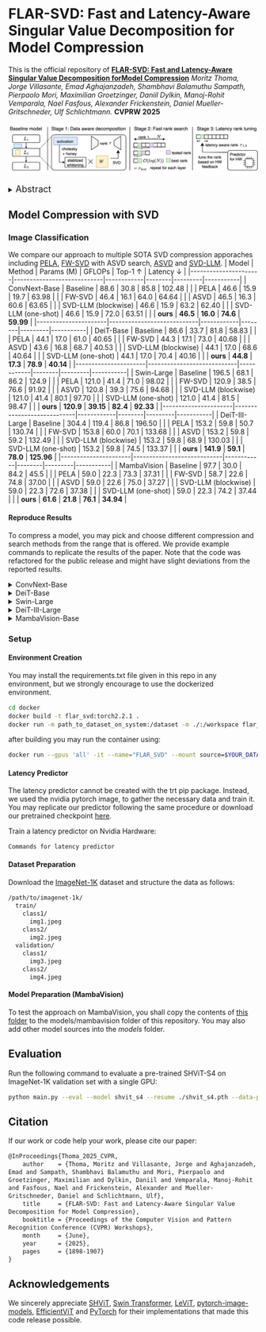 # FLAR-SVD: Fast and Latency-Aware Singular Value Decomposition for Model Compression

This is the official repository of
[**FLAR-SVD: Fast and Latency-Aware Singular Value Decomposition forModel Compression**](https://openaccess.thecvf.com/content/CVPR2025W/MAI/papers/Thoma_FLAR-SVD_Fast_and_Latency-Aware_Singular_Value_Decomposition_for_Model_Compression_CVPRW_2025_paper.pdf)
*Moritz Thoma, Jorge Villasante, Emad Aghajanzadeh, Shambhavi Balamuthu Sampath, Pierpaolo Mori, Maximilian Groetzinger, Daniil Dylkin, Manoj-Rohit Vemparala, Nael Fasfous, Alexander Frickenstein, Daniel Mueller-Gritschneder, Ulf Schlichtmann.* **CVPRW 2025**

![SHViT Performance](images/main_figure.png)

<details>
  <summary>
  <font size="+1">Abstract</font>
  </summary>
Advanced deep learning architectures have achieved exceptional prediction performance but come with significant computational demands, posing challenges for deployment on resource-constrained devices such as edge devices. While pruning techniques offer a way to reduce model complexity, they often lead to substantial accuracy loss and can require extensive retraining. Alternatively, Singular Value Decomposition (SVD) provides a promising solution by decomposing model weights into lower-dimensional representations, thus maintaining a closer representation of the original features and preserving accuracy. Despite progress in this domain, approaches targeted on vision model architectures typically rely on uniform compression or slow, computationally expensive rank search methods that do not account for latency improvements. In this paper, we introduce Fast, Latency-Aware Rank Singular Value Decomposition (FLAR-SVD), a novel approach that leverages inherent SVD properties to accelerate the rank search process and incorporates latency tuning to further optimize performance for hardware targets. We demonstrate the capability of our approach across CNN, ViT and Mamba architectures on both server and edge hardware. For DeiT we achieve 81.0 % accuracy on ImageNet with only 1 epoch of fine-tuning, while reducing latency by 30 % over the baseline.
</details>

## Model Compression with SVD
### Image Classification
We compare our approach to multiple SOTA SVD compression apporaches including [PELA](https://openaccess.thecvf.com/content/CVPR2024/html/Guo_PELA_Learning_Parameter-Efficient_Models_with_Low-Rank_Approximation_CVPR_2024_paper.html), [FW-SVD](https://arxiv.org/abs/2207.00112) with ASVD search, [ASVD](https://arxiv.org/abs/2312.05821) and [SVD-LLM](https://arxiv.org/abs/2403.07378).
| Model                | Method                     | Params (M) | GFLOPs | Top-1 ↑ | Latency ↓ |
|----------------------|----------------------------|------------|--------|---------|-----------|
| ConvNext-Base        | Baseline                   | 88.6       | 30.8   | 85.8    | 102.48    |
|                      | PELA                       | 46.6       | 15.9   | 19.7    | 63.98     |
|                      | FW-SVD                     | 46.4       | 16.1   | 64.0    | 64.64     |
|                      | ASVD                       | 46.5       | 16.3   | 60.6    | 63.65     |
|                      | SVD-LLM (blockwise)        | 46.6       | 15.9   | 63.2    | 62.40     |
|                      | SVD-LLM (one-shot)         | 46.6       | 15.9   | 72.0    | 63.51     |
|                      | **ours**                   | **46.5**   | **16.0** | **74.6** | **59.99** |
|----------------------|----------------------------|------------|--------|---------|-----------|
| DeiT-Base            | Baseline                   | 86.6       | 33.7   | 81.8    | 58.83     |
|                      | PELA                       | 44.1       | 17.0   | 61.0    | 40.65     |
|                      | FW-SVD                     | 44.3       | 17.1   | 73.0    | 40.68     |
|                      | ASVD                       | 43.6       | 16.8   | 68.7    | 40.53     |
|                      | SVD-LLM (blockwise)        | 44.1       | 17.0   | 68.6    | 40.64     |
|                      | SVD-LLM (one-shot)         | 44.1       | 17.0   | 70.4    | 40.16     |
|                      | **ours**                   | **44.8**   | **17.3** | **78.9** | **40.14** |
|----------------------|----------------------------|------------|--------|---------|-----------|
| Swin-Large           | Baseline                   | 196.5      | 68.1   | 86.2    | 124.9     |
|                      | PELA                       | 121.0      | 41.4   | 71.0    | 98.02     |
|                      | FW-SVD                     | 120.9      | 38.5   | 76.6    | 91.92     |
|                      | ASVD                       | 120.8      | 39.3   | 75.6    | 94.68     |
|                      | SVD-LLM (blockwise)        | 121.0      | 41.4   | 80.1    | 97.70     |
|                      | SVD-LLM (one-shot)         | 121.0      | 41.4   | 81.5    | 98.47     |
|                      | **ours**                   | **120.9**  | **39.15** | **82.4** | **92.33** |
|----------------------|----------------------------|------------|--------|---------|-----------|
| DeiT-III-Large       | Baseline                   | 304.4      | 119.4  | 86.8    | 196.50    |
|                      | PELA                       | 153.2      | 59.8   | 50.7    | 130.74    |
|                      | FW-SVD                     | 153.8      | 60.0   | 70.1    | 133.68    |
|                      | ASVD                       | 153.2      | 59.8   | 59.2    | 132.49    |
|                      | SVD-LLM (blockwise)        | 153.2      | 59.8   | 68.9    | 130.03    |
|                      | SVD-LLM (one-shot)         | 153.2      | 59.8   | 74.5    | 133.37    |
|                      | **ours**                   | **141.9**  | **59.1** | **78.0** | **125.96** |
|----------------------|----------------------------|------------|--------|---------|-----------|
| MambaVision          | Baseline                   | 97.7       | 30.0   | 84.2    | 45.5      |
|                      | PELA                       | 59.0       | 22.3   | 73.3    | 37.31     |
|                      | FW-SVD                     | 58.7       | 22.6   | 74.8    | 37.00     |
|                      | ASVD                       | 59.0       | 22.6   | 75.0    | 37.27     |
|                      | SVD-LLM (blockwise)        | 59.0       | 22.3   | 72.6    | 37.38     |
|                      | SVD-LLM (one-shot)         | 59.0       | 22.3   | 74.2    | 37.44     |
|                      | **ours**                   | **61.6**   | **21.8** | **76.1** | **34.94** |
#### Reproduce Results
To compress a model, you may pick and choose different compression and search methods from the range that is offered. We provide example commands to replicate the results of the paper. Note that the code was refactored for the public release and might have slight deviations from the reported results.
<style>
  /* Hide list bullets */
  ul {
      list-style-type: +; /* Remove bullets */
      padding-left: 25px; /* Remove default padding */
  }

  /* Indentation for nested lists */
  li {
      margin-left: 20px; /* Adjust indentation as needed */
  }
</style>
<details><!---ConvNeXt-->
  <summary>ConvNext-Base</summary>
  <ul>
    <details>
      <summary>PELA</summary>
      <ul><pre><code>python compress.py --svd_method svd --search_method uniform --compression_target 0.5 --model convnext_base.fb_in22k_ft_in1k > LOGS/ConvNext_PELA_50.log</code></pre></ul>
    </details>
    <details>
      <summary>FWSVD</summary>
      <ul><pre><code>python compress.py --svd_method fwsvd --search_method asvd --compression_target 0.5 --asvd_alpha 0.5 --calib_bs=128 --seed=280 --model convnext_base.fb_in22k_ft_in1k > LOGS/ConvNext_FWSVD_50.log</code></pre></ul>
    </details>
    <details>
      <summary>ASVD</summary>
      <ul><pre><code>python compress.py --svd_method asvd --search_method asvd --compression_target 0.5 --calib_bs=128 --seed=280 --model convnext_base.fb_in22k_ft_in1k > LOGS/ConvNext_ASVD_50.log</code></pre></ul>
    </details>
    <details>
      <summary>SVD-LLM</summary>
      <ul><li>One-shot</li>
      <pre><code>python compress.py --svd_method svd_llm --search_method uniform --compression_target 0.5 --calib_bs=128 --seed=280 --model convnext_base.fb_in22k_ft_in1k > LOGS/ConvNext_SVD-LLM_oneshot_50.log</code></pre>
      <li>Progressive</li>
      <pre><code>python compress.py --svd_method svd_llm --search_method uniform --compression_target 0.5 --calib_bs=128 --seed=280 --blockwise --stage_name stages --model convnext_base.fb_in22k_ft_in1k > LOGS/ConvNext_SVD-LLM_progr_50.log</code></pre></ul>
    </details>
    <details>
      <summary>FLAR-SVD</summary>
      <ul><pre><code>python compress.py --svd_method flar_svd --search_method flar_svd --error_threshold 0.011 --stage_name stages --calib_bs=128 --seed=280 --blockwise --model convnext_base.fb_in22k_ft_in1k > LOGS/ConvNext_FLAR_50.log</code></pre></ul>
    </details>
  </ul>
</details>

<details><!---DeiT-B-->
  <summary>DeiT-Base</summary>
  <ul>
    <details>
      <summary>PELA</summary>
      <ul><pre><code>python compress.py --svd_method svd --search_method uniform --compression_target 0.5 --model deit_base_patch16_224.fb_in1k > LOGS/DeiT_PELA_50.log</code></pre></ul>
    </details>
    <details>
      <summary>FWSVD</summary>
      <ul><pre><code>python compress.py --svd_method fwsvd --search_method asvd --compression_target 0.5 --asvd_alpha 0.5 --calib_bs=128 --seed=280 --model deit_base_patch16_224.fb_in1k > LOGS/DeiT_FWSVD_50.log</code></pre></ul>
    </details>
    <details>
      <summary>ASVD</summary>
      <ul><pre><code>python compress.py --svd_method asvd --search_method asvd --compression_target 0.5 --calib_bs=128 --seed=280 --model deit_base_patch16_224.fb_in1k > LOGS/DeiT_ASVD_50.log</code></pre></ul>
    </details>
    <details>
      <summary>SVD-LLM</summary>
      <ul><li>One-shot</li>
      <pre><code>python compress.py --svd_method svd_llm --search_method uniform --compression_target 0.5 --calib_bs=128 --seed=280 --model deit_base_patch16_224.fb_in1k > LOGS/DeiT_SVD-LLM_oneshot_50.log</code></pre>
      <li>Progressive</li>
      <pre><code>python compress.py --svd_method svd_llm --search_method uniform --compression_target 0.5 --calib_bs=128 --seed=280 --blockwise --model deit_base_patch16_224.fb_in1k > LOGS/DeiT_SVD-LLM_progr_50.log</code></pre></ul>
    </details>
    <details>
      <summary>FLAR-SVD</summary>
      <ul><pre><code>python compress.py --svd_method flar_svd --search_method flar_svd --error_threshold 0.015 --calib_bs=128 --seed=280 --blockwise --model deit_base_patch16_224.fb_in1k > LOGS/DeiT_FLAR_50.log</code></pre></ul>
    </details>
  </ul>
</details>

<details><!---Swin-L-->
  <summary>Swin-Large</summary>
  <ul>
    <details>
      <summary>PELA</summary>
      <ul><pre><code>python compress.py --svd_method svd --search_method uniform --compression_target 0.6 --model swin_large_patch4_window7_224.ms_in22k_ft_in1k > LOGS/SwinL_PELA_60.log</code></pre></ul>
    </details>
    <details>
      <summary>FWSVD</summary>
      <ul><pre><code>python compress.py --svd_method fwsvd --search_method asvd --compression_target 0.6 --asvd_alpha 0.5 --calib_bs=64 --seed=280 --model swin_large_patch4_window7_224.ms_in22k_ft_in1k > LOGS/SwinL_FWSVD_60.log</code></pre></ul>
    </details>
    <details>
      <summary>ASVD</summary>
      <ul><pre><code>python compress.py --svd_method asvd --search_method asvd --compression_target 0.6 --calib_bs=64 --seed=280 --model swin_large_patch4_window7_224.ms_in22k_ft_in1k > LOGS/SwinL_ASVD_60.log</code></pre></ul>
    </details>
    <details>
      <summary>SVD-LLM</summary>
      <ul><li>One-shot</li>
      <pre><code>python compress.py --svd_method svd_llm --search_method uniform --compression_target 0.6 --calib_bs=64 --seed=280 --model swin_large_patch4_window7_224.ms_in22k_ft_in1k > LOGS/SwinL_SVD-LLM_oneshot_60.log</code></pre>
      <li>Progressive</li>
      <pre><code>python compress.py --svd_method svd_llm --search_method uniform --compression_target 0.6 --calib_bs=64 --seed=280 --blockwise --stage_name layers --model swin_large_patch4_window7_224.ms_in22k_ft_in1k > LOGS/SwinL_SVD-LLM_progr_60.log</code></pre></ul>
    </details>
    <details>
      <summary>FLAR-SVD</summary>
      <ul><pre><code>python compress.py --svd_method flar_svd --search_method flar_svd --error_threshold 0.005 --stage_name layers --calib_bs=64 --seed=280 --blockwise --model swin_large_patch4_window7_224.ms_in22k_ft_in1k > LOGS/SwinL_FLAR_60.log</code></pre></ul>
    </details>
  </ul>
</details>

<details><!---Deit-III-L-->
  <summary>DeiT-III-Large</summary>
  <ul>
    <details>
      <summary>PELA</summary>
      <ul><pre><code>python compress.py --svd_method svd --search_method uniform --compression_target 0.5 --model deit3_large_patch16_224.fb_in22k_ft_in1k > LOGS/DeiTL_PELA_50.log</code></pre></ul>
    </details>
    <details>
      <summary>FWSVD</summary>
      <ul><pre><code>python compress.py --svd_method fwsvd --search_method asvd --compression_target 0.5 --asvd_alpha 0.5 --calib_bs=64 --seed=280 --model deit3_large_patch16_224.fb_in22k_ft_in1k > LOGS/DeiTL_FWSVD_50.log</code></pre></ul>
    </details>
    <details>
      <summary>ASVD</summary>
      <ul><pre><code>python compress.py --svd_method asvd --search_method asvd --compression_target 0.5 --calib_bs=64 --seed=280 --model deit3_large_patch16_224.fb_in22k_ft_in1k > LOGS/DeiTL_ASVD_50.log</code></pre></ul>
    </details>
    <details>
      <summary>SVD-LLM</summary>
      <ul><li>One-shot</li>
      <pre><code>python compress.py --svd_method svd_llm --search_method uniform --compression_target 0.5 --calib_bs=128 --seed=280 --model deit3_large_patch16_224.fb_in22k_ft_in1k > LOGS/DeiTL_SVD-LLM_oneshot_50.log</code></pre>
      <li>Progressive</li>
      <pre><code>python compress.py --svd_method svd_llm --search_method uniform --compression_target 0.5 --calib_bs=128 --seed=280 --blockwise --model deit3_large_patch16_224.fb_in22k_ft_in1k > LOGS/DeiTL_SVD-LLM_progr_50.log</code></pre></ul>
    </details>
    <details>
      <summary>FLAR-SVD</summary>
      <ul><pre><code>python compress.py --svd_method flar_svd --search_method flar_svd --error_threshold 0.0075 --calib_bs=128 --seed=280 --blockwise --model deit3_large_patch16_224.fb_in22k_ft_in1k > LOGS/DeiTL_FLAR_50.log</code></pre></ul>
    </details>
  </ul>
</details>

<details><!---MambaVision-B-->
  <summary>MambaVision-Base</summary>
  <ul>
    <details>
      <summary>PELA</summary>
      <ul><pre><code>python compress.py --svd_method svd --search_method uniform --compression_target 0.55 --model mamba_vision_B > LOGS/Mamba_PELA_55.log</code></pre></ul>
    </details>
    <details>
      <summary>FWSVD</summary>
      <ul><pre><code>python compress.py --svd_method fwsvd --search_method asvd --compression_target 0.55 --asvd_alpha 0.5 --calib_bs=128 --seed=280 --model mamba_vision_B > LOGS/Mamba_FWSVD_55.log</code></pre></ul>
    </details>
    <details>
      <summary>ASVD</summary>
      <ul><pre><code>python compress.py --svd_method asvd --search_method asvd --compression_target 0.55 --calib_bs=128 --seed=280 --model mamba_vision_B > LOGS/Mamba_ASVD_55.log</code></pre></ul>
    </details>
    <details>
      <summary>SVD-LLM</summary>
      <ul><li>One-shot</li>
      <pre><code>python compress.py --svd_method svd_llm --search_method uniform --compression_target 0.55 --calib_bs=128 --seed=280 --model mamba_vision_B > LOGS/Mamba_SVD-LLM_oneshot_55.log</code></pre>
      <li>Progressive</li>
      <pre><code>python compress.py --svd_method svd_llm --search_method uniform --compression_target 0.55 --calib_bs=128 --seed=280 --blockwise --stage_name levels --model mamba_vision_B > LOGS/Mamba_SVD-LLM_progr_55.log</code></pre></ul>
    </details>
    <details>
      <summary>FLAR-SVD</summary>
      <ul><pre><code>python compress.py --svd_method flar_svd --search_method flar_svd --error_threshold 0.006 --stage_name levels --blockwise --calib_bs=128 --seed=280 --model mamba_vision_B > LOGS/Mamba_FLAR_55.log</code></pre></ul>
    </details>
  </ul>
</details>

### Setup
#### Environment Creation
You may install the requirements.txt file given in this repo in any environment, but we strongly encourage to use the dockerized environment.
```bash
cd docker
docker build -t flar_svd:torch2.2.1 .
docker run -m path_to_dataset_on_system:/dataset -m ./:/workspace flar_svd:torch2.2.1
```
after building you may run the container using:
```bash
docker run --gpus 'all' -it --name="FLAR_SVD" --mount source=$YOUR_DATASETFOLDER,target=/data,type=bind,readonly --mount source=./,target=/workspace,type=bind flar_svd:torch2.2.1
```

#### Latency Predictor
The latency predictor cannot be created with the trt pip package. Instead, we used the nvidia pytorch image, to gather the necessary data and train it.
You may replicate our predictor following the same procedure or download our pretrained checkpoint [here](tbd).

Train a latency predictor on Nvidia Hardware:
```
Commands for latency predictor
```

#### Dataset Preparation

Download the [ImageNet-1K](http://image-net.org/) dataset and structure the data as follows:
```
/path/to/imagenet-1k/
  train/
    class1/
      img1.jpeg
    class2/
      img2.jpeg
  validation/
    class1/
      img3.jpeg
    class2/
      img4.jpeg
```

#### Model Preparation (MambaVision)
To test the approach on MambaVision, you shall copy the contents of [this folder](https://github.com/NVlabs/MambaVision/tree/main/mambavision/models) to the models/mambavision folder of this repository. You may also add other model sources into the *models* folder.

## Evaluation
Run the following command to evaluate a pre-trained SHViT-S4 on ImageNet-1K validation set with a single GPU:
```bash
python main.py --eval --model shvit_s4 --resume ./shvit_s4.pth --data-path $PATH_TO_IMAGENET --input-size 256
```

## Citation
If our work or code help your work, please cite our paper:
```
@InProceedings{Thoma_2025_CVPR,
    author    = {Thoma, Moritz and Villasante, Jorge and Aghajanzadeh, Emad and Sampath, Shambhavi Balamuthu and Mori, Pierpaolo and Groetzinger, Maximilian and Dylkin, Daniil and Vemparala, Manoj-Rohit and Fasfous, Nael and Frickenstein, Alexander and Mueller-Gritschneder, Daniel and Schlichtmann, Ulf},
    title     = {FLAR-SVD: Fast and Latency-Aware Singular Value Decomposition for Model Compression},
    booktitle = {Proceedings of the Computer Vision and Pattern Recognition Conference (CVPR) Workshops},
    month     = {June},
    year      = {2025},
    pages     = {1898-1907}
}
```

## Acknowledgements
We sincerely appreciate [SHViT](https://github.com/ysj9909/SHViT), [Swin Transformer](https://github.com/microsoft/swin-transformer), [LeViT](https://github.com/facebookresearch/LeViT), [pytorch-image-models](https://github.com/rwightman/pytorch-image-models), [EfficientViT](https://github.com/microsoft/Cream/tree/main/EfficientViT) and [PyTorch](https://github.com/pytorch/pytorch) for their implementations that made this code release possible.
